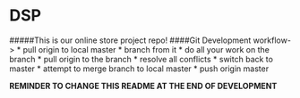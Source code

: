 # DSP
#####This is our online store project repo!
####Git Development workflow->
	* pull origin to local  master
	* branch from it
	* do all your work on the branch
	* pull origin to the branch
	* resolve all conflicts
	* switch back to master
	* attempt to merge branch to local master
	* push origin master

**REMINDER TO CHANGE THIS README AT THE END OF DEVELOPMENT**